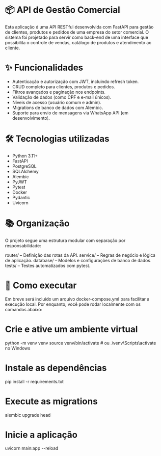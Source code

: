 # 📦 API de Gestão Comercial
Esta aplicação é uma API RESTful desenvolvida com FastAPI para gestão de clientes, produtos e pedidos de uma empresa do setor comercial. O sistema foi projetado para servir como back-end de uma interface que possibilita o controle de vendas, catálogo de produtos e atendimento ao cliente.

# ✨ Funcionalidades

- Autenticação e autorização com JWT, incluindo refresh token.
- CRUD completo para clientes, produtos e pedidos.
- Filtros avançados e paginação nos endpoints.
- Validação de dados (como CPF e e-mail únicos).
- Níveis de acesso (usuário comum e admin).
- Migrations de banco de dados com Alembic.
- Suporte para envio de mensagens via WhatsApp API (em desenvolvimento).

# 🛠️ Tecnologias utilizadas
* Python 3.11+
* FastAPI
* PostgreSQL
* SQLAlchemy
* Alembic
* PyJWT
* Pytest
* Docker
* Pydantic
* Uvicorn

# 📚 Organização
O projeto segue uma estrutura modular com separação por responsabilidade:

router/ – Definição das rotas da API.
service/ – Regras de negócio e lógica de aplicação.
database/ – Modelos e configurações de banco de dados.
tests/ – Testes automatizados com pytest.

# 🚀 Como executar
Em breve será incluído um arquivo docker-compose.yml para facilitar a execução local. Por enquanto, você pode rodar localmente com os comandos abaixo:

# Crie e ative um ambiente virtual
python -m venv venv
source venv/bin/activate  # ou .\venv\Scripts\activate no Windows

# Instale as dependências
pip install -r requirements.txt

# Execute as migrations
alembic upgrade head

# Inicie a aplicação
uvicorn main:app --reload
